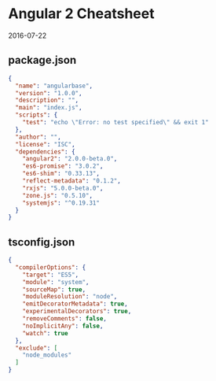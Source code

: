 Angular 2 Cheatsheet
=========================
2016-07-22




package.json
-----------------

```json
{
  "name": "angularbase",
  "version": "1.0.0",
  "description": "",
  "main": "index.js",
  "scripts": {
    "test": "echo \"Error: no test specified\" && exit 1"
  },
  "author": "",
  "license": "ISC",
  "dependencies": {
    "angular2": "2.0.0-beta.0",
    "es6-promise": "3.0.2",
    "es6-shim": "0.33.13",
    "reflect-metadata": "0.1.2",
    "rxjs": "5.0.0-beta.0",
    "zone.js": "0.5.10",
    "systemjs": "^0.19.31"
  }
}

```



tsconfig.json
----------------

```json
{
  "compilerOptions": {
    "target": "ES5",
    "module": "system",
    "sourceMap": true,
    "moduleResolution": "node",
    "emitDecoratorMetadata": true,
    "experimentalDecorators": true,
    "removeComments": false,
    "noImplicitAny": false,
    "watch": true
  },
  "exclude": [
    "node_modules"
  ]
}

```